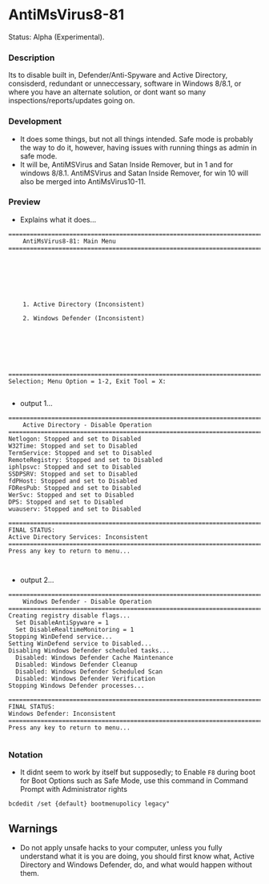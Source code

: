 # AntiMsVirus8-81
Status: Alpha (Experimental).

### Description
Its to disable built in, Defender/Anti-Spyware and Active Directory, consisderd, redundant or unneccessary, software in Windows 8/8.1, or where you have an alternate solution, or dont want so many inspections/reports/updates going on.

### Development
- It does some things, but not all things intended. Safe mode is probably the way to do it, however, having issues with running things as admin in safe mode.
- It will be, AntiMSVirus and Satan Inside Remover, but in 1 and for windows 8/8.1. AntiMSVirus and Satan Inside Remover, for win 10 will also be merged into AntiMsVirus10-11.

### Preview
- Explains what it does...
```
===============================================================================
    AntiMsVirus8-81: Main Menu
===============================================================================







    1. Active Directory (Inconsistent)

    2. Windows Defender (Inconsistent)







===============================================================================
Selection; Menu Option = 1-2, Exit Tool = X:


```
- output 1...
```
===============================================================================
    Active Directory - Disable Operation
===============================================================================
Netlogon: Stopped and set to Disabled
W32Time: Stopped and set to Disabled
TermService: Stopped and set to Disabled
RemoteRegistry: Stopped and set to Disabled
iphlpsvc: Stopped and set to Disabled
SSDPSRV: Stopped and set to Disabled
fdPHost: Stopped and set to Disabled
FDResPub: Stopped and set to Disabled
WerSvc: Stopped and set to Disabled
DPS: Stopped and set to Disabled
wuauserv: Stopped and set to Disabled

===============================================================================
FINAL STATUS:
Active Directory Services: Inconsistent
===============================================================================
Press any key to return to menu...



```
- output 2...
```
===============================================================================
    Windows Defender - Disable Operation
===============================================================================
Creating registry disable flags...
  Set DisableAntiSpyware = 1
  Set DisableRealtimeMonitoring = 1
Stopping WinDefend service...
Setting WinDefend service to Disabled...
Disabling Windows Defender scheduled tasks...
  Disabled: Windows Defender Cache Maintenance
  Disabled: Windows Defender Cleanup
  Disabled: Windows Defender Scheduled Scan
  Disabled: Windows Defender Verification
Stopping Windows Defender processes...

===============================================================================
FINAL STATUS:
Windows Defender: Inconsistent
===============================================================================
Press any key to return to menu...


```


### Notation
- It didnt seem to work by itself but supposedly; to Enable `F8` during boot for Boot Options such as Safe Mode, use this command in Command Prompt with Administrator rights
```
bcdedit /set {default} bootmenupolicy legacy"
```
## Warnings
- Do not apply unsafe hacks to your computer, unless you fully understand what it is you are doing, you should first know what, Active Directory and Windows Defender, do, and what would happen without them.
